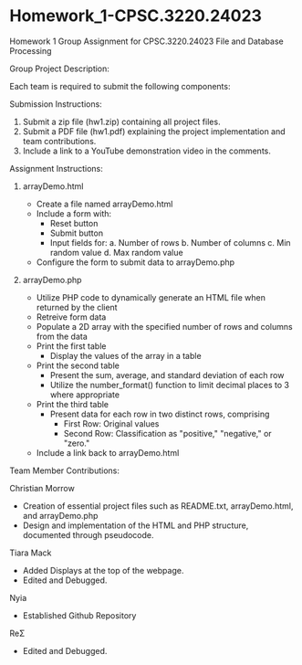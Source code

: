 # Homework_1-CPSC.3220.24023
Homework 1 Group Assignment for CPSC.3220.24023 File and Database Processing

Group Project Description:

Each team is required to submit the following components:

Submission Instructions:

1. Submit a zip file (hw1.zip) containing all project files.
2. Submit a PDF file (hw1.pdf) explaining the project implementation and team contributions.
3. Include a link to a YouTube demonstration video in the comments.

Assignment Instructions:

1. arrayDemo.html
   - Create a file named arrayDemo.html
   - Include a form with:
     - Reset button
     - Submit button
     - Input fields for:
       a. Number of rows
       b. Number of columns
       c. Min random value
       d. Max random value
   - Configure the form to submit data to arrayDemo.php

2. arrayDemo.php
   - Utilize PHP code to dynamically generate an HTML file when returned by the client
   - Retreive form data
   - Populate a 2D array with the specified number of rows and columns from the data
   - Print the first table
     - Display the values of the array in a table
   - Print the second table
     - Present the sum, average, and standard deviation of each row
     - Utilize the number_format() function to limit decimal places to 3 where appropriate
   - Print the third table
     - Present data for each row in two distinct rows, comprising
       - First Row: Original values
       - Second Row: Classification as "positive," "negative," or "zero."
   - Include a link back to arrayDemo.html

Team Member Contributions:

   Christian Morrow
   
   - Creation of essential project files such as README.txt, arrayDemo.html, and arrayDemo.php
   - Design and implementation of the HTML and PHP structure, documented through pseudocode.
   
   Tiara Mack
   
   - Added Displays at the top of the webpage.
   - Edited and Debugged.
   
   Nyia
   
   - Established Github Repository
   
   ReΣ
   
   - Edited and Debugged.
